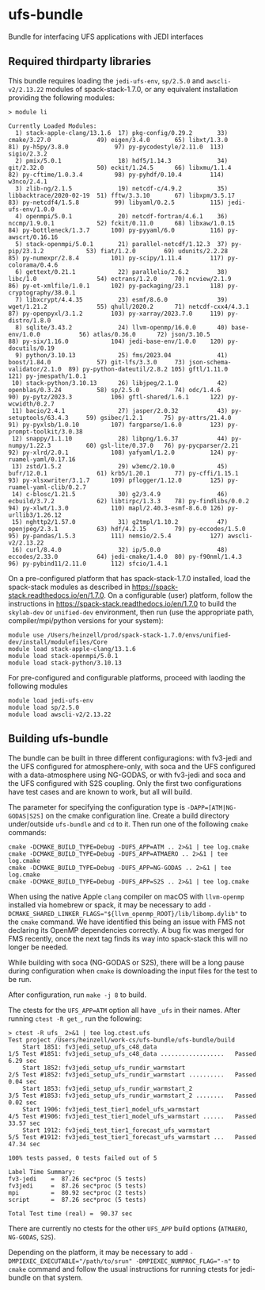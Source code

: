 # ufs-bundle

Bundle for interfacing UFS applications with JEDI interfaces

## Required thirdparty libraries

This bundle requires loading the `jedi-ufs-env`, `sp/2.5.0` and `awscli-v2/2.13.22` modules of spack-stack-1.7.0, or any equivalent installation providing the following modules:
```
> module li

Currently Loaded Modules:
  1) stack-apple-clang/13.1.6  17) pkg-config/0.29.2       33) cmake/3.27.0             49) eigen/3.4.0       65) libxt/1.3.0                  81) py-h5py/3.8.0             97) py-pycodestyle/2.11.0  113) sigio/2.3.2
  2) pmix/5.0.1                18) hdf5/1.14.3             34) git/2.32.0               50) eckit/1.24.5      66) libxmu/1.1.4                 82) py-cftime/1.0.3.4         98) py-pyhdf/0.10.4        114) w3nco/2.4.1
  3) zlib-ng/2.1.5             19) netcdf-c/4.9.2          35) libbacktrace/2020-02-19  51) fftw/3.3.10       67) libxpm/3.5.17                83) py-netcdf4/1.5.8          99) libyaml/0.2.5          115) jedi-ufs-env/1.0.0
  4) openmpi/5.0.1             20) netcdf-fortran/4.6.1    36) nccmp/1.9.0.1            52) fckit/0.11.0      68) libxaw/1.0.15                84) py-bottleneck/1.3.7      100) py-pyyaml/6.0          116) py-awscrt/0.16.16
  5) stack-openmpi/5.0.1       21) parallel-netcdf/1.12.3  37) py-pip/23.1.2            53) fiat/1.2.0        69) udunits/2.2.28               85) py-numexpr/2.8.4         101) py-scipy/1.11.4        117) py-colorama/0.4.6
  6) gettext/0.21.1            22) parallelio/2.6.2        38) libc/1.0                 54) ectrans/1.2.0     70) ncview/2.1.9                 86) py-et-xmlfile/1.0.1      102) py-packaging/23.1      118) py-cryptography/38.0.1
  7) libxcrypt/4.4.35          23) esmf/8.6.0              39) wget/1.21.2              55) qhull/2020.2      71) netcdf-cxx4/4.3.1            87) py-openpyxl/3.1.2        103) py-xarray/2023.7.0     119) py-distro/1.8.0
  8) sqlite/3.43.2             24) llvm-openmp/16.0.0      40) base-env/1.0.0           56) atlas/0.36.0      72) json/3.10.5                  88) py-six/1.16.0            104) jedi-base-env/1.0.0    120) py-docutils/0.19
  9) python/3.10.13            25) fms/2023.04             41) boost/1.84.0             57) git-lfs/3.3.0     73) json-schema-validator/2.1.0  89) py-python-dateutil/2.8.2 105) gftl/1.11.0            121) py-jmespath/1.0.1
 10) stack-python/3.10.13      26) libjpeg/2.1.0           42) openblas/0.3.24          58) sp/2.5.0          74) odc/1.4.6                    90) py-pytz/2023.3           106) gftl-shared/1.6.1      122) py-wcwidth/0.2.7
 11) bacio/2.4.1               27) jasper/2.0.32           43) py-setuptools/63.4.3     59) gsibec/1.2.1      75) py-attrs/21.4.0              91) py-pyxlsb/1.0.10         107) fargparse/1.6.0        123) py-prompt-toolkit/3.0.38
 12) snappy/1.1.10             28) libpng/1.6.37           44) py-numpy/1.22.3          60) gsl-lite/0.37.0   76) py-pycparser/2.21            92) py-xlrd/2.0.1            108) yafyaml/1.2.0          124) py-ruamel-yaml/0.17.16
 13) zstd/1.5.2                29) w3emc/2.10.0            45) bufr/12.0.1              61) krb5/1.20.1       77) py-cffi/1.15.1               93) py-xlsxwriter/3.1.7      109) pflogger/1.12.0        125) py-ruamel-yaml-clib/0.2.7
 14) c-blosc/1.21.5            30) g2/3.4.9                46) ecbuild/3.7.2            62) libtirpc/1.3.3    78) py-findlibs/0.0.2            94) py-xlwt/1.3.0            110) mapl/2.40.3-esmf-8.6.0 126) py-urllib3/1.26.12
 15) nghttp2/1.57.0            31) g2tmpl/1.10.2           47) openjpeg/2.3.1           63) hdf/4.2.15        79) py-eccodes/1.5.0             95) py-pandas/1.5.3          111) nemsio/2.5.4           127) awscli-v2/2.13.22
 16) curl/8.4.0                32) ip/5.0.0                48) eccodes/2.33.0           64) jedi-cmake/1.4.0  80) py-f90nml/1.4.3              96) py-pybind11/2.11.0       112) sfcio/1.4.1
```

On a pre-configured platform that has spack-stack-1.7.0 installed, load the spack-stack modules as described in https://spack-stack.readthedocs.io/en/1.7.0. On a configurable (user) platform, follow the instructions in https://spack-stack.readthedocs.io/en/1.7.0 to build the `skylab-dev` or `unified-dev` environment, then run (use the appropriate path, compiler/mpi/python versions for your system):
```
module use /Users/heinzell/prod/spack-stack-1.7.0/envs/unified-dev/install/modulefiles/Core
module load stack-apple-clang/13.1.6
module load stack-openmpi/5.0.1
module load stack-python/3.10.13
```

For pre-configured and configurable platforms, proceed with laoding the following modules
```
module load jedi-ufs-env
module load sp/2.5.0
module load awscli-v2/2.13.22
```

## Building ufs-bundle

The bundle can be built in three different configuragions: with fv3-jedi and the UFS configured for atmosphere-only, 
with soca and the UFS configured with a data-atmosphere using NG-GODAS, or with fv3-jedi and soca and the UFS
configured with S2S coupling. Only the first two configurations have test cases and are known to work, but all will build.

The parameter for specifying the configuration type is `-DAPP=[ATM|NG-GODAS|S2S]` on the cmake configuration line. Create a build directory under/outside `ufs-bundle` and `cd` to it. Then run one of the following `cmake` commands:
```
cmake -DCMAKE_BUILD_TYPE=Debug -DUFS_APP=ATM .. 2>&1 | tee log.cmake
cmake -DCMAKE_BUILD_TYPE=Debug -DUFS_APP=ATMAERO .. 2>&1 | tee log.cmake
cmake -DCMAKE_BUILD_TYPE=Debug -DUFS_APP=NG-GODAS .. 2>&1 | tee log.cmake
cmake -DCMAKE_BUILD_TYPE=Debug -DUFS_APP=S2S .. 2>&1 | tee log.cmake
```
When using the native Apple `clang` compiler on macOS with `llvm-openmp` installed via homebrew or spack, it may be necessary to add `-DCMAKE_SHARED_LINKER_FLAGS="${llvm_openmp_ROOT}/lib/libomp.dylib"` to the `cmake` command. We have identified this being an issue with FMS not declaring its OpenMP dependencies correctly. A bug fix was merged for FMS recently, once the next tag finds its way into spack-stack this will no longer be needed.

While building with soca (NG-GODAS or S2S), there will be a long pause during configuration when `cmake` is downloading the input files for the test to be run.

After configuration, run `make -j 8` to build.

The ctests for the `UFS_APP=ATM` option all have `_ufs` in their names. After running `ctest -R get_`, run the following:
```
> ctest -R ufs_ 2>&1 | tee log.ctest.ufs
Test project /Users/heinzell/work-cs/ufs-bundle/ufs-bundle/build
    Start 1851: fv3jedi_setup_ufs_c48_data
1/5 Test #1851: fv3jedi_setup_ufs_c48_data ..................   Passed    6.29 sec
    Start 1852: fv3jedi_setup_ufs_rundir_warmstart
2/5 Test #1852: fv3jedi_setup_ufs_rundir_warmstart ..........   Passed    0.04 sec
    Start 1853: fv3jedi_setup_ufs_rundir_warmstart_2
3/5 Test #1853: fv3jedi_setup_ufs_rundir_warmstart_2 ........   Passed    0.02 sec
    Start 1906: fv3jedi_test_tier1_model_ufs_warmstart
4/5 Test #1906: fv3jedi_test_tier1_model_ufs_warmstart ......   Passed   33.57 sec
    Start 1912: fv3jedi_test_tier1_forecast_ufs_warmstart
5/5 Test #1912: fv3jedi_test_tier1_forecast_ufs_warmstart ...   Passed   47.34 sec

100% tests passed, 0 tests failed out of 5

Label Time Summary:
fv3-jedi    =  87.26 sec*proc (5 tests)
fv3jedi     =  87.26 sec*proc (5 tests)
mpi         =  80.92 sec*proc (2 tests)
script      =  87.26 sec*proc (5 tests)

Total Test time (real) =  90.37 sec
```

There are currently no ctests for the other `UFS_APP` build options (`ATMAERO`, `NG-GODAS`, `S2S`).

Depending on the platform, it may be necessary to add `-DMPIEXEC_EXECUTABLE="/path/to/srun" -DMPIEXEC_NUMPROC_FLAG="-n"` to `cmake` command and follow the usual instructions for running ctests for jedi-bundle on that system.
